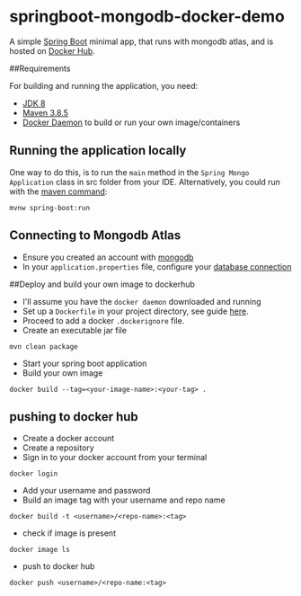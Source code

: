 # springboot-mongodb-docker-demo

A simple [Spring Boot](https://github.com/The-True-Hooha/Rest-API-with-MongoDB) minimal app, that runs with mongodb
atlas, and is hosted on [Docker Hub](https://hub.docker.com/repository/docker/thetruehooha125/spring-boot-mongodb-app).

##Requirements

For building and running the application, you need:

- [JDK 8](https://www.oracle.com/java/technologies/downloads/)
- [Maven 3.8.5](https://maven.apache.org/download.cgi)
- [Docker Daemon](https://docs.docker.com/get-docker/) to build or run your own image/containers

## Running the application locally
One way to do this, is to run the `main` method in the `Spring Mongo Application` class in src folder from your IDE.
Alternatively, you could run with the [maven command](https://spring.io/guides/gs/spring-boot/):

```aidl
mvnw spring-boot:run
```

## Connecting to Mongodb Atlas
- Ensure you  created an account with [mongodb](https://www.mongodb.com/cloud/atlas)
- In your `application.properties` file, configure your [database connection](https://www.mongodb.com/compatibility/spring-boot)


##Deploy and build your own image to dockerhub
- I'll assume you have the `docker daemon` downloaded and running
- Set up a `Dockerfile` in your project directory, see guide [here](https://spring.io/guides/gs/spring-boot-docker/).
- Proceed to add a docker `.dockerignore` file.
- Create an executable jar file

```aidl
mvn clean package
```
- Start your spring boot application
- Build your own image

```aidl
docker build --tag=<your-image-name>:<your-tag> .
```

## pushing to docker hub
- Create a docker account
- Create a repository
- Sign in to your docker account from your terminal

```aidl
docker login
```
- Add your username and password
- Build an image tag with your username and repo name

```aidl
docker build -t <username>/<repo-name>:<tag>
```
- check if image is present

```aidl
docker image ls
```
- push to docker hub

```aidl
docker push <username>/<repo-name:<tag>
```

